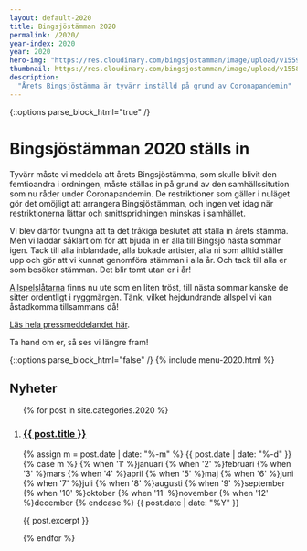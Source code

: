 ```yaml
---
layout: default-2020
title: Bingsjöstämman 2020
permalink: /2020/
year-index: 2020
year: 2020
hero-img: "https://res.cloudinary.com/bingsjostamman/image/upload/v1559022830/hero-2019_mgzjjl.jpg"
thumbnail: https://res.cloudinary.com/bingsjostamman/image/upload/v1558991223/programblad-2019_share_l3hgfh.jpg
description:
  "Årets Bingsjöstämma är tyvärr inställd på grund av Coronapandemin"
---
```



{::options parse_block_html="true" /}
<div class="glacier">

# Bingsjöstämman 2020 ställs in

Tyvärr måste vi meddela att årets Bingsjöstämma, som skulle blivit den femtioandra i ordningen, måste ställas in på grund av den samhällssitution som nu råder under Coronapandemin. De restriktioner som gäller i nuläget gör det omöjligt att arrangera Bingsjöstämman, och ingen vet idag när restriktionerna lättar och smittspridningen minskas i samhället.

Vi blev därför tvungna att ta det tråkiga beslutet att ställa in årets stämma. Men vi laddar såklart om för att bjuda in er alla till Bingsjö nästa sommar igen. Tack till alla inblandade, alla bokade artister, alla ni som alltid ställer upp och gör att vi kunnat genomföra stämman i alla år. Och tack till alla er som besöker stämman. Det blir tomt utan er i år!

[Allspelslåtarna](/2020/allspel/) finns nu ute som en liten tröst, till nästa sommar kanske de sitter ordentligt i ryggmärgen. Tänk, vilket hejdundrande allspel vi kan åstadkomma tillsammans då!

[Läs hela pressmeddelandet här](/2020/arets-bingsjostamma-stalls-in/).

Ta hand om er, så ses vi längre fram!


{::options parse_block_html="false" /}
{% include menu-2020.html %}

</div>



<div class="ocean">
<div class="ocean__inner">

<h2>Nyheter</h2>

<ol class="posts">

{% for post in site.categories.2020 %}

  <li class="post">
    <h3><a href="{{ post.url }}">{{ post.title }}</a></h3>
    <p class="meta">
      <time datetime="{{post.date | date: "%Y-%m-%d"}}">
        {% assign m = post.date | date: "%-m" %}
        {{ post.date | date: "%-d" }}
        {% case m %}
          {% when '1' %}januari
          {% when '2' %}februari
          {% when '3' %}mars
          {% when '4' %}april
          {% when '5' %}maj
          {% when '6' %}juni
          {% when '7' %}juli
          {% when '8' %}augusti
          {% when '9' %}september
          {% when '10' %}oktober
          {% when '11' %}november
          {% when '12' %}december
        {% endcase %}
        {{ post.date | date: "%Y" }}
      </time>
    </p>
    <div class="content">
      {{ post.excerpt }}
    </div>
  </li>

{% endfor %}

</ol>

</div>
</div>
